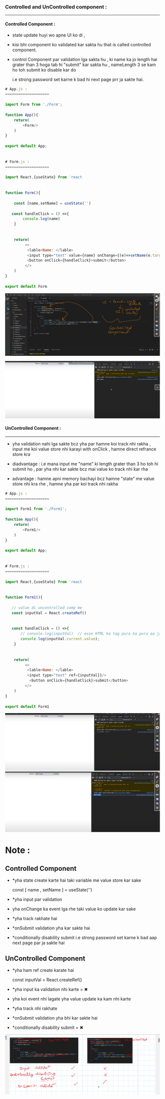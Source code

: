 ### Controlled and UnControlled component :
------------------------------------------------

#### Controlled Component :


- state update huyi wo apne UI ko di , 
- kisi bhi component ko validated kar sakta hu that is called controlled component. 
- control Component par validation lga sakta hu , ki name ka jo length hai
  grater than 3 hoga tab hi "submit" kar sakta hu , nameLength 3 se kam ho toh
  submit ko disable kar do

  i.e  strong password set karne k bad hi next page prr ja sakte hai.

```js
# App.js :
====================

import Form from './Form';

function App(){
    return(
        <Form/>
    )
}

export default App;


# Form.js :
====================

import React,{useState} from 'react


function Form(){

    const [name,setName] = useState('')
   
   const handleClick = () =>{
        console.log(name)
    }


    return(
         <>
          <lable>Name: </lable>
          <input type="text" value={name} onChange={(e)=>setName(e.target.value)}/>
          <button onClick={handleClick}>submit</button>
         </>
    )
}

export default Form
```
![](img/comp2.png)

![](img/comp1.png)
     
     


#### UnControlled Component :
---------------------------------
- yha validation nahi lga sakte bcz yha par hamne koi track nhi rakha ,
  input me koi value store nhi karayi with onClick ,
  hamne direct refrance store kra


- diadvantage :
  i.e mana input me "name" ki length grater than 3 ho toh hi submit ho ,
  par yha nhi kar sakte bcz mai value ko track nhi kar rha 

- advantage :
   hamne apni memory bachayi bcz hamne "state" me value store nhi kra rhe ,
   hamne yha par koi track nhi rakha

```js
# App.js :
====================

import Form1 from './Form1';

function App(){
    return(
        <Form1/>
    )
}

export default App;


# Form.js :
====================

import React,{useState} from 'react


function Form1(){

   // value di uncontrolled comp me
   const inputVal = React.createRef()
   
   
   const handleClick = () =>{
       // console.log(inputVal)  // esse HTML ka tag pura ka pura aa jayega
       console.log(inputVal.current.value);
    }


    return(
         <>
          <lable>Name: </lable>
          <input type="text" ref={inputVal}}/>
           <button onClick={handleClick}>submit</button>
         </>
    )
}

export default Form1
```
![](img/comp3.png)
![](img/comp4.png)


# Note :

Controlled Component  
---------------------- 
- *yha state create karte hai taki variable me value store kar sake 
   
     const [ name , setName ] = useState('') 

- *yha input par validation 

- yha onChange ka event lga rhe 
  taki value ko update kar sake

-  *yha track rakhate hai

-  *onSubmit validation yha kar sakte hai 

- *conditionally disability submit
   i.e strong password set karne k bad aap next page par ja sakte hai





UnControlled Component 
------------------------
- *yha ham ref create karate hai 
   
     const inputVal = React.createRef()

- *yha input ka validation nhi karte  = ✖

- yha koi event nhi lagate 
  yha value update ka kam nhi karte

- *yha track nhi rakhate   

- *onSubmit validation yha bhi kar sakte hai 

- *conditionally disability submit = ✖




![](img/comp5.png)


